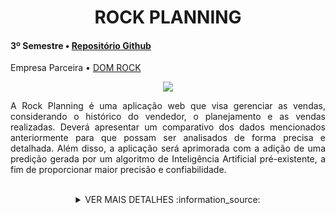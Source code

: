 <div class="semestre3">

<div align=center>
<h1>ROCK PLANNING</h1>
</div>
  
<h4> 3º Semestre • <a href="https://github.com/B1nary-Devs/DOM-ROCK">Repositório Github</a></h4>
<p align="justify"> Empresa Parceira • <a href="https://www.domrock.net/">DOM ROCK</a></p>

<p align="center"><img src="https://github.com/WallaceHS20/Bertoti---Engenharia-de-Software/assets/101594950/cede74e7-daaa-454b-ba81-e2775b8713a1" widht="20%"></img>

<p align="justify"> A Rock Planning é uma aplicação web que visa gerenciar as vendas, considerando o histórico do vendedor, o planejamento e as vendas realizadas. Deverá apresentar um comparativo dos dados mencionados anteriormente para que possam ser analisados de forma precisa e detalhada. Além disso, a aplicação será aprimorada com a adição de uma predição gerada por um algoritmo de Inteligência Artificial pré-existente, a fim de proporcionar maior precisão e confiabilidade.</p>

<br>

<details>

<summary align=center> VER MAIS DETALHES :information_source: </summary>

<h2> <a name="Objetivo">Objetivo</a> </h2>

#### Após a finalização do projeto pela equipe B1naryDevs:
* O Administrador é capaz de cadastrar vendedores e a carteira de clientes;
* O Vendedor conseguirá planejar as vendas para seus clientes;
* O Administrador conseguirá monitorar as vendas de todos os vendedores através de um Dashboard;
* O Vendedor conseguirá monitorar suas respectivas vendas através de um dashboard.

<br>

<h2>Tecnologias Utilizadas no Projeto</h2>

<p align="justify"> <strong>Java SE 14:</strong> linguagem para desenvolvimento da aplicação para front-end e back-end.</p>
<p align="justify"><strong>MSQL:</strong> SGBD para desenvolvimento do Banco de Dados.</p>
<p align="justify"><strong>Spring Boot 3:</strong> Framework web responsável pelo gerenciamento de microsserviços. 

<img src="https://img.shields.io/badge/Java-ED8B00?style=for-the-badge&logo=java&logoColor=white" target="_blank"><img src="https://img.shields.io/badge/MySQL-00000F?style=for-the-badge&logo=mysql&logoColor=white" target="_blank"><img src="https://img.shields.io/badge/Spring-6DB33F?style=for-the-badge&logo=spring&logoColor=white">

<img src="https://img.shields.io/badge/JavaScript-F7DF1E?style=for-the-badge&logo=javascript&logoColor=black" target="_blank"><img src="https://img.shields.io/badge/CSS3-1572B6?style=for-the-badge&logo=css3&logoColor=white" target="_blank"><img src="https://img.shields.io/badge/HTML5-E34F26?style=for-the-badge&logo=html5&logoColor=white" target="_blank"><img src="https://img.shields.io/badge/Bootstrap-563D7C?style=for-the-badge&logo=bootstrap&logoColor=white" target="_blank"><img src="https://img.shields.io/badge/IntelliJ_IDEA-000000.svg?style=for-the-badge&logo=intellij-idea&logoColor=white" target="_blank">

  
<br>
  
<h3>Minhas Contribuições</h3>
  
> Contribuí ativamente como desenvolvedor front-end, desempenhando um papel crucial na arquitetura e estilização das páginas. Minhas contribuições incluíram:

<br>

## 1. **Arquitetura HTML:**
   - Colaborei com a arquitetura e estruturações da página, garantindo a escalabilidade e modularidade do código com HTML.

<details>
<summary>Detalhes</summary>
  
  ~~~~HTML
<!-- Tabela de vendedores com classes para estilização e identificador único para manipulação via scripts -->
<table class="table" id="tabelaVendedores">
  <!-- Cabeçalho da tabela definindo as colunas disponíveis -->
  <thead>
    <tr>
      <th scope="col">ID</th>
      <th scope="col">Nome</th>
      <th scope="col">E-mail</th>
      <th scope="col">Editar</th>
      <th scope="col">Detalhes</th>
    </tr>
  </thead>
  <!-- O corpo da tabela é intencionalmente omitido aqui, provavelmente será preenchido dinamicamente com dados dos vendedores -->
</table>
~~~~

</details>

<br>

## 2. **Estilização de Páginas:**
   - Contribuí para a estilização de páginas, seguindo as melhores práticas de design e garantindo uma interface de usuário atraente e intuitiva.

<details>

<summary>Detalhes</summary>

~~~~CSS
/* Estilo geral para todas as tabelas, definindo largura, colapso de borda para evitar espaços duplos, cor da borda, e centralização na página */
table {
    width: 80%;
    border-collapse: collapse;
    border: 1px solid #bdc3c7;
    margin: auto;
}

/* Estilo para linhas da tabela para melhorar a interação do usuário, com uma transição suave para hover e cursor de ponteiro para indicar clicabilidade */
tr {
    transition: all .2s ease-in;
    cursor: pointer;
}

/* Estilo para células e cabeçalhos de tabela, definindo o espaçamento interno, alinhamento do texto e borda inferior para separar as linhas */
th, td {
    padding: 12px;
    text-align: left;
    border-bottom: 1px solid #ddd;
}

/* Efeito hover para linhas da tabela, com mudança de cor de fundo, leve aumento de escala e sombra para destacar a linha atual sob o mouse */
tr:hover {
    background-color: #f5f5f5;
    transform: scale(1.02);
    box-shadow: 2px 2px 12px rgba(0, 0, 0, 0.2), -1px -1px 8px rgba(0, 0, 0, 0.2);
}

/* Estilo específico para células e cabeçalhos da tabela com a classe 'table', definindo fonte, cor da borda e do texto, tamanho da fonte, alinhamento do texto e espaçamento interno */
.table td, .table th {
    font-family: Arial, Helvetica, sans-serif;
    border-bottom: 1px solid #000000;
    color: #000000;
    font-size: 16px;
    text-align: center;
    padding: 12px 12px; 
}

/* Estilo adicional para cabeçalhos da tabela, definindo cor de fundo, sombra da caixa, cor do texto e peso da fonte para um destaque visual claro */
.table th {
    background-color: #1842ca;
    color: #ffffff;
    box-shadow: rgba(0, 0, 0, 0.24) 0px 3px 8px;
    color: white; 
    font-weight: bold; 
}
~~~~

</details>

<br>

## 3. **Requisições REST:**
   - Colaborei no desenvolvimento de funções dedicadas para realizar requisições, garantindo a integridade e usabilidade dos dados transmitidos e recebidos.

<details>

<summary>Detalhes</summary>

~~~JavaScript

// Esta função realiza uma requisição GET para nossa API Spring Boot e atualiza o valor da constante vendedores

async function buscarVendedores() {
    try {

        /* Utilizando a biblioteca axios para realizar uma requisição GET para a URL especificada que representa um
         um endpoint da nossa API Spring Boot que retorna os dados dos vendedores. */
        
        const response = await axios.get("http://localhost:8080/vendedor");

        // Atribuindo o resultado a constante vendedores
        // A propriedade .data é usada para acessar os dados da resposta (response)
        vendedores.value = resposta.data;

    } catch (ex) {

        // Em caso de erro, exibe um alerta indicando que algo deu errado
        alert('Ocorreu uma falha!');

        // A mensagem de erro é obtida através da propriedade .message do objeto de exceção (ex)
        erro.value = (ex as Error).message;
    }
}

~~~

</details>
  
<br>

> Durante o desenvolvimento do projeto, desempenhei o papel de Scrum Master, assumindo responsabilidades cruciais para garantir a eficiência e qualidade do trabalho da equipe. Como Scrum Master, minhas principais atribuições incluíram:

<br>

## 4. **Elaboração de Tasks e User Stories:**
   - Colaborei ativamente com a equipe na definição e elaboração de tarefas e histórias de usuário.
   - Garanti que as User Stories fossem claras, compreensíveis e atendessem aos critérios de aceitação.

## 5. **Gestão da Produtividade:**
   - Implementei práticas ágeis para melhorar a eficiência da equipe.
   - Removi obstáculos que prejudicavam o progresso da equipe, promovendo um ambiente de trabalho livre de obstáculos.
   - Mantive uma comunicação transparente entre os membros da equipe, promovendo a colaboração e o entendimento mútuo.

<br>

<details>
  <summary>Detalhes</summary>

<img width="907" alt="Captura de tela 2023-09-27 194721" src="https://github.com/WallaceHS20/Bertoti---Engenharia-de-Software/assets/101594950/2d7745b4-4556-497b-abd1-ea40c6b91009">
    
</details>

<br> <br>

<h2>Conhecimentos Obtidos</h2>
<p align="justify">Essa experiência multifacetada me proporcionou uma compreensão abrangente do ciclo de vida do desenvolvimento de software, desde a gestão ágil até a implementação eficaz no front-end. Estou comprometido em continuar trazendo meu conjunto diversificado de habilidades para projetos futuros.</p>
<h3>Hard Skills </h3>
<details>
  <summary><b>Clique para ver a lista de hard skills</b></summary>
  <br>
  <table align="center">
    <tr>
      <th width="300px">Tecnologia/Metodologia</th>
      <th width="300px">Classificação</th>
    </tr>
    <tr>
      <td>Java</td>
      <td>★★★☆☆☆</td>
    </tr>
    <tr>
      <td>HTML</td>
      <td>★★★★★☆</td>
    </tr>
        <tr>
      <td>CSS</td>
      <td>★★★★★☆</td>
    </tr>
        <tr>
      <td>JavaScript</td>
      <td>★★★☆☆☆</td>
    </tr>
    <tr>
      <td>MySQL</td>
      <td>★★★☆☆☆</td>
    </tr>
  </table>
</details>
<h3>Soft Skills </h3>
<details>
<summary><b>Clique para ver a lista de soft skills</b></summary>
  <br>
  <table align="center">
    <tr>
      <th width="300px">Habilidade</th>
      <th width="300px">Classificação</th>
    </tr>
    <tr>
      <td>Proatividade</td>
      <td>★★★☆☆☆</td>
    </tr>
    <tr>
      <td>Visão de Negócio</td>
      <td>★★☆☆☆☆</td>
    </tr>
    <tr>
      <td>Comunicação</td>
      <td>★★★★☆☆</td>
    </tr>
    <tr>
      <td>Empatia</td>
      <td>★★★★★☆</td>
    </tr>
    <tr>
      <td>Organização e Planejamento</td>
      <td>★★★★☆☆</td
    </tr>
  </table>
</details>
</summary>
</details>
